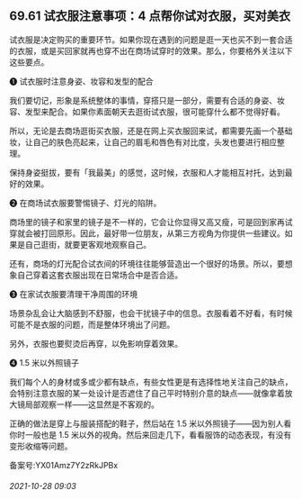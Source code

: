 ## 69.61 试衣服注意事项：4 点帮你试对衣服，买对美衣
试衣服是决定购买的重要环节。如果你现在遇到的问题是逛一天也买不到一套合适的衣服，或是买回家就再也穿不出在商场试穿时的效果。那么，你要格外关注以下这些要点。



❶
 试衣服时注意身姿、妆容和发型的配合
 



我们要切记，形象是系统整体的事情，穿搭只是一部分，需要有合适的身姿、妆容、发型来配合。如果你素面朝天去逛街试衣服，很可能穿什么都不觉得好看。



所以，无论是去商场逛街买衣服，还是在网上买衣服回来试，都需要先画一个基础妆，让自己的肤色亮起来，让自己的眉毛和唇色有对比度，头发也要进行相应整理。



保持身姿挺拔，要有「我最美」的感觉，这时候，衣服和人才能相互衬托，达到最好的效果。



❷
 在商场试衣服要警惕镜子、灯光的陷阱。
 



商场里的镜子和家里的镜子是不一样的，它会让你显得又高又瘦，可是回到家再试穿就会被打回原形。因此，最好带一位朋友，从第三方视角为你提供一些建议。如果是自己逛街，就要更客观地观察自己。



还有，商场的灯光配合试衣间的环境往往能够营造出一个很好的场景。所以，要想象自己穿着这套衣服出现在日常场合中是否合适。



❸
 在家试衣服要清理干净周围的环境
 



场景杂乱会让大脑感到不舒服，也会干扰镜子中的信息。衣服看着不好看，有时候可能不是衣服的问题，而是整体环境出了问题。



另外，衣服也要熨烫后再穿，以免影响穿着效果。



❹
 1.5 米以外照镜子
 



我们每个人的身材或多或少都有缺点，有些女性更是有选择性地关注自己的缺点，会特别注意衣服的某一处设计是否遮住了自己平时特别介意的缺点——就像拿着放大镜局部观察一样——这显然是不客观的。



正确的做法是穿上与服装搭配的鞋子，然后站在 1.5 米以外照镜子——因为别人看你时一般也是 1.5 米以外的视角。然后来回走几下，看看服饰的动态表现，有没有变形收缩等问题。



备案号:YX01Amz7Y2zRkJPBx


###### 2021-10-28 09:03
